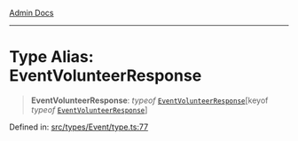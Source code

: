 [Admin Docs](/)

***

# Type Alias: EventVolunteerResponse

> **EventVolunteerResponse**: *typeof* [`EventVolunteerResponse`](../variables/EventVolunteerResponse.md)\[keyof *typeof* [`EventVolunteerResponse`](../variables/EventVolunteerResponse.md)\]

Defined in: [src/types/Event/type.ts:77](https://github.com/PalisadoesFoundation/talawa-admin/blob/main/src/types/Event/type.ts#L77)
